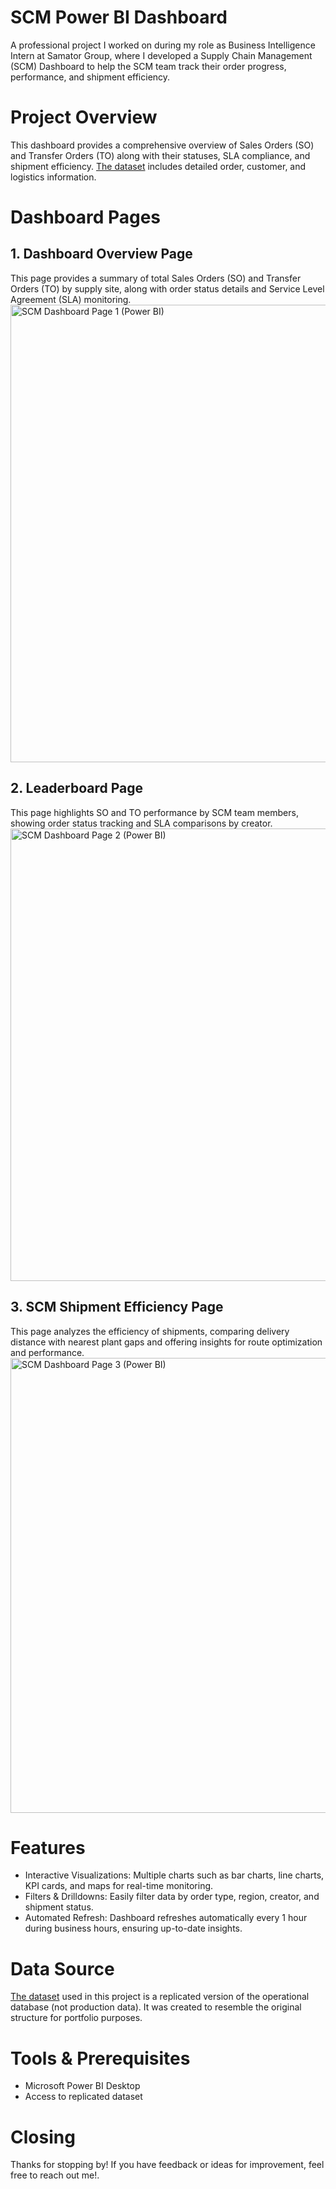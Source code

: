 # SCM Power BI Dashboard
A professional project I worked on during my role as Business Intelligence Intern at Samator Group, where I developed a Supply Chain Management (SCM) Dashboard to help the SCM team track their order progress, performance, and shipment efficiency.

# Project Overview
This dashboard provides a comprehensive overview of Sales Orders (SO) and Transfer Orders (TO) along with their statuses, SLA compliance, and shipment efficiency. [The dataset](https://docs.google.com/spreadsheets/d/1hmgC5IQfhZFjJP-cmHODfhrrF0AQZNLoe4oMbX2YtvM/edit?usp=sharing) includes detailed order, customer, and logistics information. 

# Dashboard Pages
## 1. Dashboard Overview Page
This page provides a summary of total Sales Orders (SO) and Transfer Orders (TO) by supply site, along with order status details and Service Level Agreement (SLA) monitoring.
<img width="910" height="732" alt="SCM Dashboard Page 1 (Power BI)" src="https://github.com/user-attachments/assets/4eb8b915-6bb2-4705-9710-fcbad84f4947" />

## 2. Leaderboard Page
This page highlights SO and TO performance by SCM team members, showing order status tracking and SLA comparisons by creator.
<img width="882" height="724" alt="SCM Dashboard Page 2 (Power BI)" src="https://github.com/user-attachments/assets/751afef3-15e2-4b38-a059-1ff0917597e3" />

## 3. SCM Shipment Efficiency Page
This page analyzes the efficiency of shipments, comparing delivery distance with nearest plant gaps and offering insights for route optimization and performance.
<img width="1018" height="728" alt="SCM Dashboard Page 3 (Power BI)" src="https://github.com/user-attachments/assets/235b59b9-d747-4b2d-9f51-939fa6fb2323" />

# Features
- Interactive Visualizations: Multiple charts such as bar charts, line charts, KPI cards, and maps for real-time monitoring.
- Filters & Drilldowns: Easily filter data by order type, region, creator, and shipment status.
- Automated Refresh: Dashboard refreshes automatically every 1 hour during business hours, ensuring up-to-date insights.

# Data Source
[The dataset](https://docs.google.com/spreadsheets/d/1hmgC5IQfhZFjJP-cmHODfhrrF0AQZNLoe4oMbX2YtvM/edit?usp=sharing) used in this project is a replicated version of the operational database (not production data). It was created to resemble the original structure for portfolio purposes.

# Tools & Prerequisites
- Microsoft Power BI Desktop
- Access to replicated dataset

# Closing
Thanks for stopping by! If you have feedback or ideas for improvement, feel free to reach out me!.
